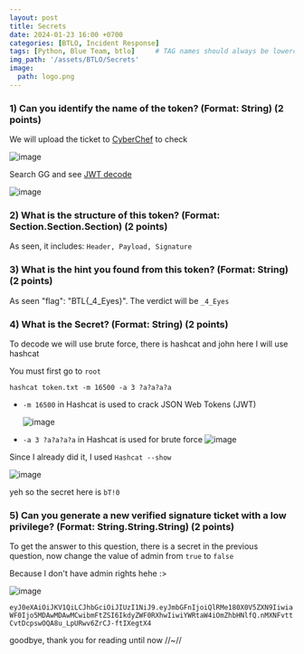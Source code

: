 ```yaml
---
layout: post
title: Secrets 
date: 2024-01-23 16:00 +0700
categories: [BTLO, Incident Response]
tags: [Python, Blue Team, btlo]     # TAG names should always be lowercase
img_path: '/assets/BTLO/Secrets'
image: 
  path: logo.png
--- 
```


### 1) Can you identify the name of the token? (Format: String) (2 points)

We will upload the ticket to [CyberChef](https://gchq.github.io/CyberChef/) to check

![image](https://github.com/zs0b/zs0b.github.io/assets/118095276/db69207d-6664-4bd4-9281-97a6553cf9f7)

Search GG and see [JWT decode](https://jwt.io/) 

![image](https://github.com/zs0b/zs0b.github.io/assets/118095276/0971ca40-e083-4255-8f4f-c1cf0833457a)

### 2) What is the structure of this token? (Format: Section.Section.Section) (2 points)

As seen, it includes: `Header, Payload, Signature` 

### 3) What is the hint you found from this token? (Format: String) (2 points)

As seen "flag": "BTL{_4_Eyes}". The verdict will be `_4_Eyes`

### 4) What is the Secret? (Format: String) (2 points)

To decode we will use brute force, there is hashcat and john here I will use hashcat

You must first go to `root` 

`hashcat token.txt -m 16500 -a 3 ?a?a?a?a`

- `-m 16500` in Hashcat is used to crack JSON Web Tokens (JWT)

  ![image](https://github.com/zs0b/zs0b.github.io/assets/118095276/22f2fe83-83d4-4a24-bdc5-60802c7502b2)
- `-a 3 ?a?a?a?a` in Hashcat is used for brute force
  ![image](https://github.com/zs0b/zs0b.github.io/assets/118095276/a0eff1cc-e239-4869-90c0-739c4f0d9c4a)

Since I already did it, I used `Hashcat --show`

![image](https://github.com/zs0b/zs0b.github.io/assets/118095276/78334a42-1bd8-49ec-8ca8-bff33e9043c5)

yeh so the secret here is `bT!0`

### 5) Can you generate a new verified signature ticket with a low privilege? (Format: String.String.String) (2 points)

To get the answer to this question, there is a secret in the previous question, now change the value of admin from `true` to `false`

Because I don't have admin rights hehe :>

![image](https://github.com/zs0b/zs0b.github.io/assets/118095276/b8523e03-4741-4bad-a07e-a6d13854f9fa)

`eyJ0eXAiOiJKV1QiLCJhbGciOiJIUzI1NiJ9.eyJmbGFnIjoiQlRMe180X0V5ZXN9IiwiaWF0Ijo5MDAwMDAwMCwibmFtZSI6IkdyZWF0RXhwIiwiYWRtaW4iOmZhbHNlfQ.nMXNFvttCvtDcpswOQA8u_LpURwv6ZrCJ-ftIXegtX4 `

goodbye, thank you for reading until now //~//





